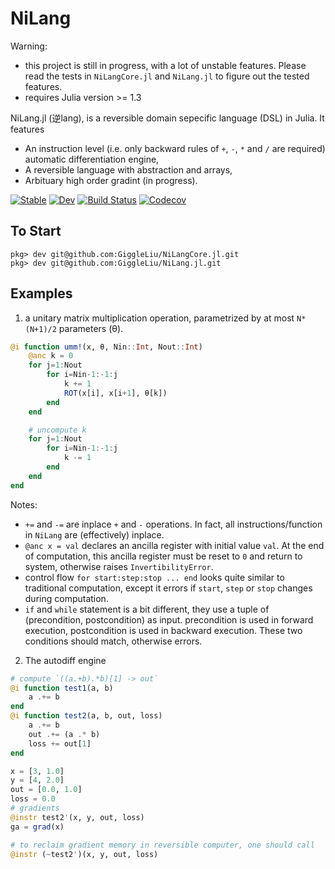 # NiLang

Warning: 

* this project is still in progress, with a lot of unstable features.
Please read the tests in `NiLangCore.jl` and `NiLang.jl` to figure out the tested features.
* requires Julia version >= 1.3


NiLang.jl (逆lang), is a reversible domain sepecific language (DSL) in Julia.
It features

* An instruction level (i.e. only backward rules of `+`, `-`, `*` and `/` are required) automatic differentiation engine,
* A reversible language with abstraction and arrays,
* Arbituary high order gradint (in progress).

[![Stable](https://img.shields.io/badge/docs-stable-blue.svg)](https://GiggleLiu.github.io/NiLang.jl/stable)
[![Dev](https://img.shields.io/badge/docs-dev-blue.svg)](https://GiggleLiu.github.io/NiLang.jl/dev)
[![Build Status](https://travis-ci.com/GiggleLiu/NiLang.jl.svg?branch=master)](https://travis-ci.com/GiggleLiu/NiLang.jl)
[![Codecov](https://codecov.io/gh/GiggleLiu/NiLang.jl/branch/master/graph/badge.svg)](https://codecov.io/gh/GiggleLiu/NiLang.jl)

## To Start
```
pkg> dev git@github.com:GiggleLiu/NiLangCore.jl.git
pkg> dev git@github.com:GiggleLiu/NiLang.jl.git
```

## Examples
1. a unitary matrix multiplication operation, parametrized by at most `N*(N+1)/2` parameters (θ).
```julia
@i function umm!(x, θ, Nin::Int, Nout::Int)
    @anc k = 0
    for j=1:Nout
        for i=Nin-1:-1:j
            k += 1
            ROT(x[i], x[i+1], θ[k])
        end
    end

    # uncompute k
    for j=1:Nout
        for i=Nin-1:-1:j
            k -= 1
        end
    end
end
```

Notes:
* `+=` and `-=` are inplace `+` and `-` operations.
In fact, all instructions/function in `NiLang` are (effectively) inplace.
* `@anc x = val` declares an ancilla register with initial value `val`.
At the end of computation, this ancilla register must be reset to `0` and return to system,
otherwise raises `InvertibilityError`.
* control flow `for start:step:stop ... end` looks quite similar to traditional computation,
except it errors if `start`, `step` or `stop` changes during computation.
* `if` and `while` statement is a bit different, they use a tuple of (precondition, postcondition) as input. precondition is used in forward execution, postcondition is used in backward execution.
These two conditions should match, otherwise errors.

2. The autodiff engine
```julia
# compute `((a.+b).*b)[1] -> out`
@i function test1(a, b)
    a .+= b
end
@i function test2(a, b, out, loss)
    a .+= b
    out .+= (a .* b)
    loss += out[1]
end

x = [3, 1.0]
y = [4, 2.0]
out = [0.0, 1.0]
loss = 0.0
# gradients
@instr test2'(x, y, out, loss)
ga = grad(x)

# to reclaim gradient memory in reversible computer, one should call
@instr (~test2')(x, y, out, loss)
```
